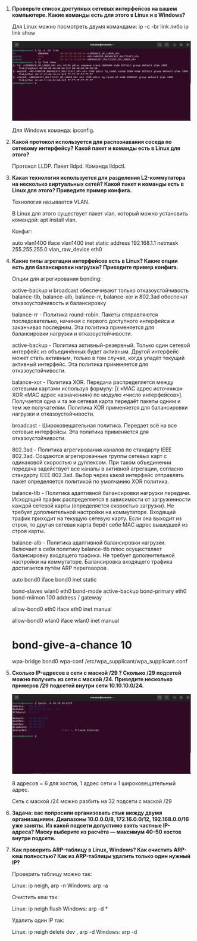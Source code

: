1. **Проверьте список доступных сетевых интерфейсов на вашем компьютере. Какие команды есть для этого в Linux и в Windows?**

    Для Linux можно посмотреть двумя командами: ip -c -br link либо ip link show

   ![network-2_1](img/network-2_1.png)
   
   Для Windows команда: ipconfig.
   
2. **Какой протокол используется для распознавания соседа по сетевому интерфейсу? Какой пакет и команды есть в Linux для этого?**

   Протокол LLDP.
   Пакет lldpd.
   Команда lldpctl.
   
3. **Какая технология используется для разделения L2-коммутатора на несколько виртуальных сетей? Какой пакет и команды есть в Linux для этого? Приведите        пример конфига.**

   Технология называется VLAN.
   
   В Linux для этого существует пакет vlan, который можно установить командой: apt install vlan.
   
   Конфиг:
   
   auto vlan1400
   iface vlan1400 inet static
        address 192.168.1.1
        netmask 255.255.255.0
        vlan_raw_device eth0
        
4. **Какие типы агрегации интерфейсов есть в Linux? Какие опции есть для балансировки нагрузки? Приведите пример конфига.**    

   Опции для агрегирования bonding:
   
   active-backup и broadcast обеспечивают только отказоустойчивость
   balance-tlb, balance-alb, balance-rr, balance-xor и 802.3ad обеспечат отказоустойчивость и балансировку

   balance-rr - Политика round-robin. Пакеты отправляются последовательно, начиная с первого доступного интерфейса и заканчивая последним. Эта политика      применяется для балансировки нагрузки и отказоустойчивости.
   
   active-backup - Политика активный-резервный. Только один сетевой интерфейс из объединённых будет активным. Другой интерфейс может стать активным,        только в том случае, когда упадёт текущий активный интерфейс. Эта политика применяется для отказоустойчивости.
   
   balance-xor - Политика XOR. Передача распределяется между сетевыми картами используя формулу: [( «MAC адрес источника» XOR «MAC адрес назначения») по    модулю «число интерфейсов»]. Получается одна и та же сетевая карта передаёт пакеты одним и тем же получателям. Политика XOR применяется для              балансировки нагрузки и отказоустойчивости.
   
   broadcast - Широковещательная политика. Передает всё на все сетевые интерфейсы. Эта политика применяется для отказоустойчивости.
   
   802.3ad - Политика агрегирования каналов по стандарту IEEE 802.3ad. Создаются агрегированные группы сетевых карт с одинаковой скоростью и дуплексом.      При таком объединении передача задействует все каналы в активной агрегации, согласно стандарту IEEE 802.3ad. Выбор через какой интерфейс отправлять      пакет определяется политикой по умолчанию XOR политика.
   
   balance-tlb - Политика адаптивной балансировки нагрузки передачи. Исходящий трафик распределяется в зависимости от загруженности каждой сетевой карты    (определяется скоростью загрузки). Не требует дополнительной настройки на коммутаторе. Входящий трафик приходит на текущую сетевую карту. Если она        выходит из строя, то другая сетевая карта берёт себе MAC адрес вышедшей из строя карты.
   
   balance-alb - Политика адаптивной балансировки нагрузки. Включает в себя политику balance-tlb плюс осуществляет балансировку входящего трафика. Не        требует дополнительной настройки на коммутаторе. Балансировка входящего трафика достигается путём ARP переговоров.
   
   auto bond0
   iface bond0 inet static
   
      bond-slaves wlan0 eth0
      bond-mode active-backup
      bond-primary eth0
      bond-miimon 100
      address <ipv4address>/<maskbits>
      gateway <ipv4address>
    
   allow-bond0 eth0
   iface eth0 inet manual
    
   allow-bond0 wlan0
   iface wlan0 inet manual
   # bond-give-a-chance 10
     wpa-bridge bond0
     wpa-conf /etc/wpa_supplicant/wpa_supplicant.conf
         
5. **Сколько IP-адресов в сети с маской /29 ? Сколько /29 подсетей можно получить из сети с маской /24. Приведите несколько примеров /29 подсетей внутри    сети 10.10.10.0/24.**

   ![network-2_5](img/network-2_5.png)

   8 адресов = 6 для хостов, 1 адрес сети и 1 широковещательный адрес.

   Сеть с маской /24 можно разбить на 32 подсети с маской /29
   
6. **Задача: вас попросили организовать стык между двумя организациями. Диапазоны 10.0.0.0/8, 172.16.0.0/12, 192.168.0.0/16 уже заняты. Из какой подсети     допустимо взять частные IP-адреса? Маску выберите из расчёта — максимум 40–50 хостов внутри подсети.**

   
7. **Как проверить ARP-таблицу в Linux, Windows? Как очистить ARP-кеш полностью? Как из ARP-таблицы удалить только один нужный IP?**   

   Проверить таблицу можно так:

    Linux: ip neigh, arp -n
    Windows: arp -a

   Очистить кеш так:

    Linux: ip neigh flush
    Windows: arp -d *

   Удалить один IP так:

    Linux: ip neigh delete <IP> dev <INTERFACE>, arp -d <IP>
    Windows: arp -d <IP>
   
   
